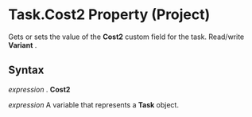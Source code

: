 
# Task.Cost2 Property (Project)

Gets or sets the value of the  **Cost2** custom field for the task. Read/write **Variant** .


## Syntax

 _expression_ . **Cost2**

 _expression_ A variable that represents a **Task** object.

